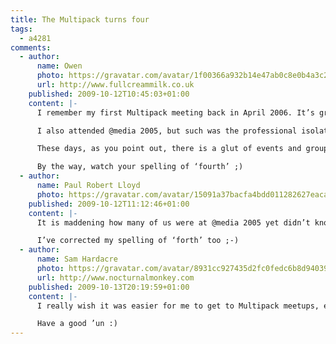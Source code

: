 ```yaml
---
title: The Multipack turns four
tags:
  - a4281
comments:
  - author:
      name: Owen
      photo: https://gravatar.com/avatar/1f00366a932b14e47ab0c8e0b4a3c293
      url: http://www.fullcreammilk.co.uk
    published: 2009-10-12T10:45:03+01:00
    content: |-
      I remember my first Multipack meeting back in April 2006. It’s great that some of the people I met then are still attending regularly and, like me, finding it rewarding.

      I also attended @media 2005, but such was the professional isolation I felt then, that it took almost a year before I found the Multipack.

      These days, as you point out, there is a glut of events and groups for Web geeks to attend and participate in, which is a very positive state of affairs. And I’m glad that Multipack continues to go from strength to strength, particularly Geek In The Park.

      By the way, watch your spelling of ‘fourth’ ;)
  - author:
      name: Paul Robert Lloyd
      photo: https://gravatar.com/avatar/15091a37bacfa4bdd011282627eaca2b
    published: 2009-10-12T11:12:46+01:00
    content: |-
      It is maddening how many of us were at @media 2005 yet didn’t know we all worked so near to each other.

      I’ve corrected my spelling of ‘forth’ too ;-)
  - author:
      name: Sam Hardacre
      photo: https://gravatar.com/avatar/8931cc927435d2fc0fedc6b8d9403927
      url: http://www.nocturnalmonkey.com
    published: 2009-10-13T20:19:59+01:00
    content: |-
      I really wish it was easier for me to get to Multipack meetups, especially this one. It’s always great to meet up with you folks and have a few drinks. It’s almost a year since I last made the journey so it’s high time I make the journey to Brum.

      Have a good ’un :)
---
```

